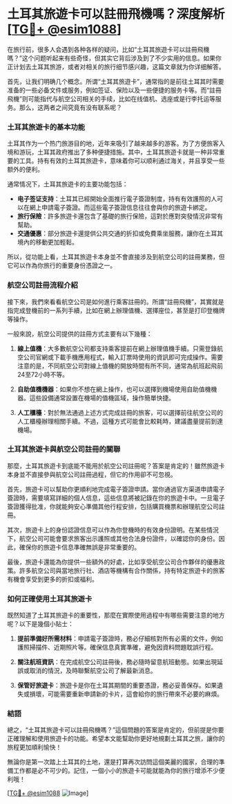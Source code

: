 # 土耳其旅遊卡可以註冊飛機嗎？深度解析[[TG💪+ @esim1088](https://t.me/s/esim1088)]

在旅行前，很多人会遇到各种各样的疑问，比如“土耳其旅遊卡可以註冊飛機嗎？”这个问题听起来有些奇怪，但其实它背后涉及到了不少实用的信息。如果你正计划去土耳其旅游，或者对相关的旅行细节感兴趣，这篇文章就为你详细解答。

首先，让我们明确几个概念。所谓“土耳其旅遊卡”，通常指的是前往土耳其时需要准备的一些必备文件或服务，例如签证、保险以及一些便捷的服务卡等。而“註冊飛機”则可能指代与航空公司相关的手续，比如在线值机、选座或是行李托运等服务。那么，这两者之间究竟有没有联系呢？

### 土耳其旅遊卡的基本功能

土耳其作为一个热门旅游目的地，近年来吸引了越来越多的游客。为了方便旅客入境和游玩，土耳其政府推出了多种便捷措施。其中，土耳其旅遊卡就是一种非常重要的工具。持有有效的土耳其旅遊卡，意味着你可以顺利通过海关，并且享受一些额外的便利。

通常情况下，土耳其旅遊卡的主要功能包括：

- **电子签证支持**：土耳其已經開始全面推行電子簽證制度，持有有效護照的人可以在網上申請電子簽證。而這些電子簽證信息往往會與你的旅遊卡綁定。
- **旅行保險**：許多旅遊卡還包含了基礎的旅行保險，這對於應對突發情況非常有幫助。
- **交通優惠**：部分旅遊卡還提供公共交通的折扣或免費乘坐服務，讓你在土耳其境內的移動更加輕鬆。

所以，從功能上看，土耳其旅遊卡本身並不會直接涉及到航空公司的註冊業務，但它可以作為你旅行的重要身份憑證之一。

### 航空公司註冊流程介紹

接下來，我們來看看航空公司是如何進行乘客註冊的。所謂“註冊飛機”，其實就是指完成登機前的一系列手續，比如在網上辦理值機、選擇座位，甚至是打印登機牌等操作。

一般來說，航空公司提供的註冊方式主要有以下幾種：

1. **線上值機**：大多數航空公司都支持乘客提前在網上辦理值機手續。只需登錄航空公司官網或下載手機應用程式，輸入訂票時使用的資訊即可完成操作。需要注意的是，不同航空公司對線上值機的開放時間有所不同，通常為航班起飛前24至72小時不等。
   
2. **自助值機機器**：如果你不想在網上操作，也可以選擇到機場使用自助值機機器。這些設備通常設置在機場的值機區域，操作簡單快捷。

3. **人工櫃檯**：對於無法通過上述方式完成註冊的旅客，可以選擇前往航空公司的人工櫃檯辦理相關手續。不過，這種方式可能會比較耗時，建議盡量提前到達機場。

### 土耳其旅遊卡與航空公司註冊的關聯

那麼，土耳其旅遊卡到底能不能用於航空公司註冊呢？答案是肯定的！雖然旅遊卡本身並不直接參與航空公司註冊過程，但它的作用卻不可忽視。

首先，旅遊卡可以幫助你更順利地完成電子簽證申請。當你通過官方渠道申請電子簽證時，需要填寫詳細的個人信息，這些信息將被記錄在你的旅遊卡中。一旦電子簽證獲得批准，你就能夠安心準備其他行程安排，包括購買機票和辦理航空公司註冊。

其次，旅遊卡上的身份認證信息可以作為你登機時的有效身份證明。在某些情況下，航空公司可能會要求旅客出示護照或其他合法身份證件，以確認你的身份。因此，確保你的旅遊卡信息準確無誤是非常重要的。

最後，旅遊卡還能為你提供一些額外的好處，比如享受航空公司合作夥伴的優惠政策。許多航空公司與當地旅行社、酒店等機構有合作關係，持有特定旅遊卡的旅客有機會享受到更多的折扣或福利。

### 如何正確使用土耳其旅遊卡

既然知道了土耳其旅遊卡的重要性，那麼在實際使用過程中有哪些需要注意的地方呢？以下是幾個小貼士：

1. **提前準備好所需材料**：申請電子簽證時，務必仔細核對所有必需的文件，例如護照掃描件、近期照片等。確保信息真實準確，避免因資料問題耽誤行程。

2. **關注航班資訊**：在完成航空公司註冊後，務必隨時留意航班動態。如果出現延誤或取消的情況，及時聯繫航空公司了解最新消息。

3. **保管好旅遊卡**：旅遊卡是你在土耳其期間的重要憑證，務必妥善保存。如果遺失或損壞，可能需要重新申請新的卡片，這會給你的旅行帶來不必要的麻煩。

### 結語

總之，“土耳其旅遊卡可以註冊飛機嗎？”這個問題的答案是肯定的，但前提是你要正確理解和使用旅遊卡的功能。希望本文能幫助你更好地規劃土耳其之旅，讓你的旅程更加順利愉快！

無論你是第一次踏上土耳其的土地，還是打算再次訪問這個美麗的國家，合理的準備工作都是必不可少的。記住，一個小小的旅遊卡可能就能為你的旅行增添不少便利哦！

[[TG💪+ @esim1088](https://t.me/s/esim1088) ![Image](https://i.postimg.cc/4NQfJmqS/Snipaste-2025-05-13-00-14-12.png)]